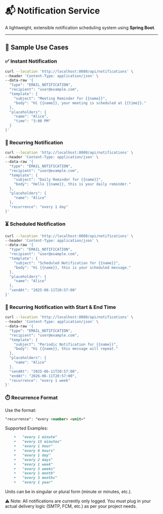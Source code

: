 # 📬 Notification Service

A lightweight, extensible notification scheduling system using **Spring Boot**.

---

## 🧪 Sample Use Cases

### ✅ Instant Notification

```bash
curl --location 'http://localhost:8080/api/notifications' \
--header 'Content-Type: application/json' \
--data-raw '{
  "type": "EMAIL_NOTIFICATION",
  "recipient": "user@example.com",
  "template": {
    "subject": "Meeting Reminder for {{name}}",
    "body": "Hi {{name}}, your meeting is scheduled at {{time}}."
  },
  "placeholders": {
    "name": "Alice",
    "time": "3:00 PM"
  }
}'
```
### 🔁 Recurring Notification
```bash
curl --location 'http://localhost:8080/api/notifications' \
--header 'Content-Type: application/json' \
--data-raw '{
  "type": "EMAIL_NOTIFICATION",
  "recipient": "user@example.com",
  "template": {
    "subject": "Daily Reminder for {{name}}",
    "body": "Hello {{name}}, this is your daily reminder."
  },
  "placeholders": {
    "name": "Alice"
  },
  "recurrence": "every 1 day"
}'
```
### ⏳ Scheduled Notification
```bash
curl --location 'http://localhost:8080/api/notifications' \
--header 'Content-Type: application/json' \
--data-raw '{
  "type": "EMAIL_NOTIFICATION",
  "recipient": "user@example.com",
  "template": {
    "subject": "Scheduled Notification for {{name}}",
    "body": "Hi {{name}}, this is your scheduled message."
  },
  "placeholders": {
    "name": "Alice"
  },
  "sendAt": "2025-06-11T20:57:00"
}'
```
### 🔁 Recurring Notification with Start & End Time
```bash
curl --location 'http://localhost:8080/api/notifications' \
--header 'Content-Type: application/json' \
--data-raw '{
  "type": "EMAIL_NOTIFICATION",
  "recipient": "user@example.com",
  "template": {
    "subject": "Periodic Notification for {{name}}",
    "body": "Hi {{name}}, this message will repeat."
  },
  "placeholders": {
    "name": "Alice"
  },
  "sendAt": "2025-06-11T20:57:00",
  "endAt": "2026-06-11T20:57:00",
  "recurrence": "every 1 week"
}'
```
### ⏱️ Recurrence Format

Use the format:

```md
"recurrence": "every <number> <unit>" 
```

Supported Examples:
```md
	•	"every 1 minute"
	•	"every 15 minutes"
	•	"every 1 hour"
	•	"every 6 hours"
	•	"every 1 day"
	•	"every 2 days"
	•	"every 1 week"
	•	"every 3 weeks"
	•	"every 1 month"
	•	"every 3 months"
	•	"every 1 year"
```
Units can be in singular or plural form (minute or minutes, etc.).

⚠️ Note: All notifications are currently only logged. You must plug in your actual delivery logic (SMTP, FCM, etc.) as per your project needs.

